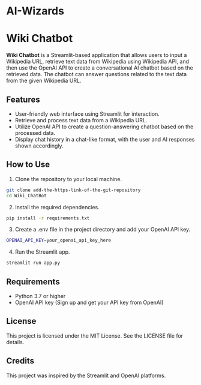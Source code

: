 # AI-Wizards

# Wiki Chatbot

**Wiki Chatbot** is a Streamlit-based application that allows users to input a Wikipedia URL, retrieve text data from Wikipedia using Wikipedia API, and then use the OpenAI API to create a conversational AI chatbot based on the retrieved data. The chatbot can answer questions related to the text data from the given Wikipedia URL.

## Features

- User-friendly web interface using Streamlit for interaction.
- Retrieve and process text data from a Wikipedia URL.
- Utilize OpenAI API to create a question-answering chatbot based on the processed data.
- Display chat history in a chat-like format, with the user and AI responses shown accordingly.

## How to Use

1. Clone the repository to your local machine.

```bash
git clone add-the-https-link-of-the-git-repository
cd Wiki_ChatBot
```

2. Install the required dependencies.

```bash
pip install -r requirements.txt
```
3. Create a .env file in the project directory and add your OpenAI API key.
```bash
OPENAI_API_KEY=your_openai_api_key_here
```
4. Run the Streamlit app.
```bash
streamlit run app.py
```

## Requirements
* Python 3.7 or higher
* OpenAI API key (Sign up and get your API key from OpenAI)

## License
This project is licensed under the MIT License. See the LICENSE file for details.

## Credits
This project was inspired by the Streamlit and OpenAI platforms.

